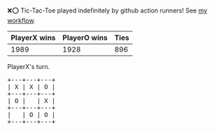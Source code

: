 :x::o: Tic-Tac-Toe played indefinitely by github action runners! See [my workflow](.github/workflows/play.yaml).

|PlayerX wins|PlayerO wins|Ties|
|-|-|-|
|1989|1928|896|

PlayerX's turn.

<pre>
+---+---+---+
| X | X | O |
+---+---+---+
| O |   | X |
+---+---+---+
|   | O | O |
+---+---+---+
</pre>